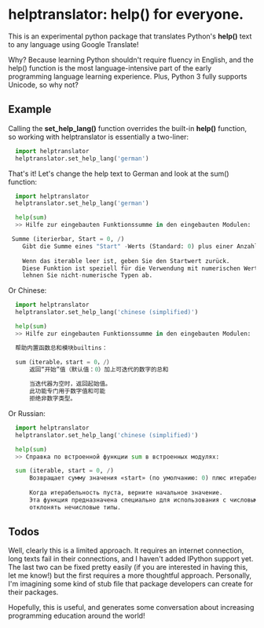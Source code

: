 
# helptranslator: help() for everyone.

This is an experimental python package that translates Python's **help()** text
to any language using Google Translate!  

Why?  Because learning Python shouldn't require fluency in English, and the help() function
is the most language-intensive part of the early programming language learning experience.
Plus, Python 3 fully supports Unicode, so why not?

## Example

Calling the **set_help_lang()** function overrides the built-in **help()** function,
so working with helptranslator is essentially a two-liner:

```python
  import helptranslator
  helptranslator.set_help_lang('german')
```

That's it!  Let's change the help text to German and look at the sum() function:

```python
  import helptranslator
  helptranslator.set_help_lang('german')

  help(sum)
  >> Hilfe zur eingebauten Funktionssumme in den eingebauten Modulen:

 Summe (iterierbar, Start = 0, /)
    Gibt die Summe eines "Start" -Werts (Standard: 0) plus einer Anzahl von Zahlen zurück
    
    Wenn das iterable leer ist, geben Sie den Startwert zurück.
    Diese Funktion ist speziell für die Verwendung mit numerischen Werten und möglicherweise vorgesehen
    lehnen Sie nicht-numerische Typen ab.

```

Or Chinese:

```python
  import helptranslator
  helptranslator.set_help_lang('chinese (simplified)')

  help(sum)
  >> Hilfe zur eingebauten Funktionssumme in den eingebauten Modulen:

  帮助内置函数总和模块builtins：

  sum（iterable，start = 0，/）
      返回“开始”值（默认值：0）加上可迭代的数字的总和
      
      当迭代器为空时，返回起始值。
      此功能专门用于数字值和可能
      拒绝非数字类型。

```

Or Russian:

```python
  import helptranslator
  helptranslator.set_help_lang('chinese (simplified)')

  help(sum)
  >> Справка по встроенной функции sum в встроенных модулях:

  sum (iterable, start = 0, /)
      Возвращает сумму значения «start» (по умолчанию: 0) плюс итерабельность чисел
      
      Когда итерабельность пуста, верните начальное значение.
      Эта функция предназначена специально для использования с числовыми значениями и может
      отклонять нечисловые типы.
```


## Todos

Well, clearly this is a limited approach.  It requires an internet connection, long
texts fail in their connections, and I haven't added IPython support yet.  The last
two can be fixed pretty easily (if you are interested in having this, let me know!) but
the first requires a more thoughtful approach.  Personally, I'm imagining some kind of
stub file that package developers can create for their packages.  

Hopefully, this is useful, and generates some conversation about increasing programming
education around the world!
